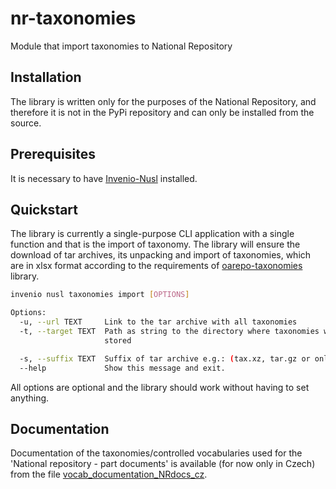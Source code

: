 # nr-taxonomies
Module that import taxonomies to National Repository

## Installation

The library is written only for the purposes of the National Repository, and therefore it is not in the PyPi repository
and can only be installed from the source.

## Prerequisites
It is necessary to have
[Invenio-Nusl](https://github.com/Narodni-repozitar/invenio-nusl) installed.

## Quickstart

The library is currently a single-purpose CLI application with a single function and that is the import of taxonomy.
The library will ensure the download of tar archives, its unpacking and import of taxonomies,
which are in xlsx format according to the requirements of
[oarepo-taxonomies](https://github.com/oarepo/oarepo-taxonomies) library.

```bash
invenio nusl taxonomies import [OPTIONS]

Options:
  -u, --url TEXT     Link to the tar archive with all taxonomies
  -t, --target TEXT  Path as string to the directory where taxonomies will be
                     stored

  -s, --suffix TEXT  Suffix of tar archive e.g.: (tax.xz, tar.gz or only tar
  --help             Show this message and exit.

```
All options are optional and the library should work without having to set anything.

## Documentation

Documentation of the taxonomies/controlled vocabularies used for the 'National repository - part documents' is available (for now only in Czech) from the file [vocab_documentation_NRdocs_cz](https://github.com/Narodni-repozitar/nr-taxonomies/blob/taxonomies-for-nr-docs/data/temporary_materials/).
